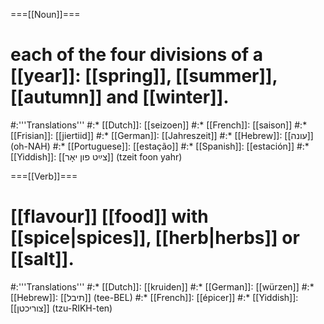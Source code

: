 ===[[Noun]]===
# each of the four divisions of a [[year]]: [[spring]], [[summer]], [[autumn]] and [[winter]].
#:'''Translations'''
#:* [[Dutch]]: [[seizoen]]
#:* [[French]]: [[saison]]
#:* [[Frisian]]: [[jiertiid]]
#:* [[German]]: [[Jahreszeit]]
#:* [[Hebrew]]: [[עונה]] (oh-NAH)
#:* [[Portuguese]]: [[estação]]
#:* [[Spanish]]: [[estación]]
#:* [[Yiddish]]: [[צײַט פון יאָר]] (tzeit foon yahr)

===[[Verb]]===
# [[flavour]] [[food]] with [[spice|spices]], [[herb|herbs]] or [[salt]].
#:'''Translations'''
#:* [[Dutch]]: [[kruiden]]
#:* [[German]]: [[würzen]]
#:* [[Hebrew]]: [[תיבל]] (tee-BEL)
#:* [[French]]: [[épicer]]
#:* [[Yiddish]]: [[צוריכטן]] (tzu-RIKH-ten)